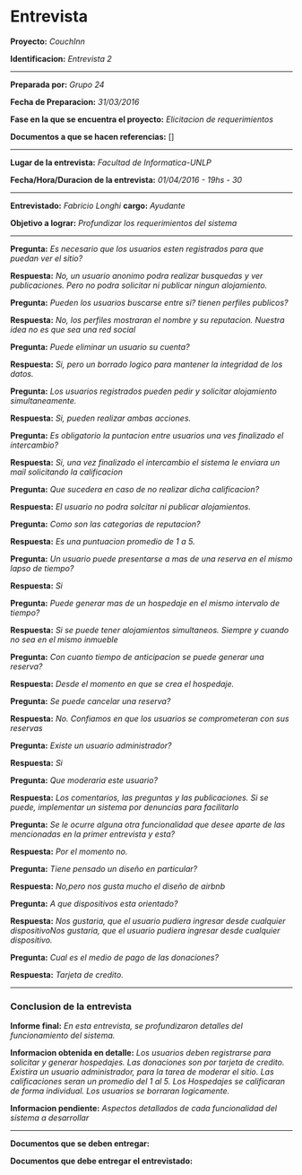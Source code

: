 # **Entrevista**



**Proyecto:** *CouchInn*

**Identificacion:** *Entrevista 2*

---

**Preparada por:** *Grupo 24*

**Fecha de Preparacion:** *31/03/2016*

**Fase en la que se encuentra el proyecto:** *Elicitacion de requerimientos*

**Documentos a que se hacen referencias:** []

---

**Lugar de la entrevista:** *Facultad de Informatica-UNLP*

**Fecha/Hora/Duracion de la entrevista:** *01/04/2016 - 19hs - 30*

---

**Entrevistado:** *Fabricio Longhi*   **cargo:** *Ayudante*

**Objetivo a lograr:** *Profundizar los requerimientos del sistema*

---


**Pregunta:** *Es necesario que los usuarios esten registrados para que puedan ver el sitio?*

**Respuesta:** *No, un usuario anonimo podra realizar busquedas y ver publicaciones. Pero no podra solicitar ni publicar ningun alojamiento.*


**Pregunta:** *Pueden los usuarios buscarse entre si? tienen perfiles publicos?*

**Respuesta:** *No, los perfiles mostraran el nombre y su reputacion. Nuestra idea no es que sea una red social*


**Pregunta:** *Puede eliminar un usuario su cuenta?*

**Respuesta:** *Si, pero un borrado logico para mantener la integridad de los datos.*


**Pregunta:** *Los usuarios registrados pueden pedir y solicitar alojamiento simultaneamente.*

**Respuesta:** *Si, pueden realizar ambas acciones.*


**Pregunta:** *Es obligatorio la puntacion entre usuarios una ves finalizado el intercambio?*

**Respuesta:** *Si, una vez finalizado el intercambio el sistema le enviara un mail solicitando la calificacion*


**Pregunta:** *Que sucedera en caso de no realizar dicha calificacion?*

**Respuesta:** *El usuario no podra solcitar ni publicar alojamientos.*


**Pregunta:** *Como son las categorias de reputacion?*

**Respuesta:** *Es una puntuacion promedio de 1 a 5.*


**Pregunta:** *Un usuario puede presentarse a mas de una reserva en el mismo lapso de tiempo?*

**Respuesta:** *Si*


**Pregunta:** *Puede generar mas de un hospedaje en el mismo intervalo de tiempo?*

**Respuesta:** *Si se puede tener alojamientos simultaneos. Siempre y cuando no sea en el mismo inmueble*


**Pregunta:** *Con cuanto tiempo de anticipacion se puede generar una reserva?*

**Respuesta:** *Desde el momento en que se crea el hospedaje.*


**Pregunta:** *Se puede cancelar una reserva?*

**Respuesta:** *No. Confiamos en que los usuarios se comprometeran con sus reservas*


**Pregunta:** *Existe un usuario administrador?*

**Respuesta:** *Si*


**Pregunta:** *Que moderaria este usuario?*

**Respuesta:** *Los comentarios, las preguntas y las publicaciones. Si se puede, implementar un sistema por denuncias para facilitarlo*


**Pregunta:** *Se le ocurre alguna otra funcionalidad que desee aparte de las mencionadas en la primer entrevista y esta?*

**Respuesta:** *Por el momento no.*


**Pregunta:** *Tiene pensado un diseño en particular?*

**Respuesta:** *No,pero nos gusta mucho el diseño de airbnb*


**Pregunta:** *A que dispositivos esta orientado?*

**Respuesta:** *Nos gustaria, que el usuario pudiera ingresar desde cualquier dispositivoNos gustaria, que el usuario pudiera ingresar desde cualquier dispositivo.*


**Pregunta:** *Cual es el medio de pago de las donaciones?*

**Respuesta:** *Tarjeta de credito.*


---

### Conclusion de la entrevista

**Informe final:** *En esta entrevista, se profundizaron detalles del funcionamiento del sistema.*

**Informacion obtenida en detalle:** *Los usuarios deben registrarse para solicitar y generar hospedajes. Las donaciones son por tarjeta de credito. 
Existira un usuario administrador, para la tarea de moderar el sitio. Las calificaciones seran un promedio del 1 al 5. Los Hospedajes se calificaran de forma individual.
Los usuarios se borraran logicamente.*

**Informacion pendiente:** *Aspectos detallados de cada funcionalidad del sistema a desarrollar*

---

**Documentos que se deben entregar:** 

**Documentos que debe entregar el entrevistado:**


